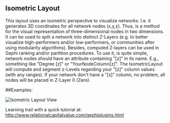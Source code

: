 ## Isometric Layout

This layout uses an isometric perspective to visualize networks. 
I.e. it generates 3D coordinates for all network nodes (x,y,z).
Thus, is a method for the visual representation of three-dimensional nodes in two dimensions.
It can be used to split a network into distinct Z-Layers 
(e.g. to better visualize high-performers and/or low-performers, or communities after using modularity algorithms).
Besides, computed Z-layers can be used in Gephi ranking and/or partition procedures.
To use it, is quite simple, network nodes should have an attribute containing "[z]" in its name. 
E.g., something like "Degree [z]" or "YourNodeColumn[z]".
The IsometricLayout will compute and segment z-Levels regarding your "[z]" column values (with any ranges).
If your network don't have a "[z]" column, no problem, all nodes will be placed in Z-Layer 0 (Zero).  
  
##Examples:  
  

![Isometric Layout View](http://www.relationalcapitalvalue.com/myresources/example-0-isometric-layout.png)  
  
 
  
  
Learning trail with a quick tutorial at:  
http://www.relationalcapitalvalue.com/gephiplugins.html  
  
  

